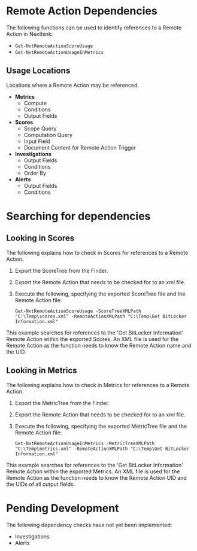 # Remote Action Dependencies

The following functions can be used to identify references to a Remote Action in Nexthink:
* `Get-NxtRemoteActionScoreUsage`
* `Get-NxtRemoteActionUsageInMetrics`

## Usage Locations
Locations where a Remote Action may be referenced.
* **Metrics**
  * Compute
  * Conditions
  * Output Fields
* **Scores**
  * Scope Query
  * Computation Query
  * Input Field
  * Document Content for Remote Action Trigger
* **Investigations**
  * Output Fields
  * Conditions
  * Order By
* **Alerts**
  * Output Fields
  * Conditions

# Searching for dependencies

## Looking in Scores
The following explains how to check in Scores for references to a Remote Action.

1. Export the ScoreTree from the Finder.
2. Export the Remote Action that needs to be checked for to an xml file.
3. Execute the following, specifying the exported ScoreTree file and the Remote Action file:

       Get-NxtRemoteActionScoreUsage -ScoreTreeXMLPath "C:\Temp\scores.xml" -RemoteActionXMLPath "C:\Temp\Get BitLocker Information.xml"

This example searches for references to the 'Get BitLocker Information' Remote Action within the exported Scores. An XML file is used for the Remote Action as the function needs to know the Remote Action name and the UID.

## Looking in Metrics
The following explains how to check in Metrics for references to a Remote Action.

1. Export the MetricTree from the Finder.
2. Export the Remote Action that needs to be checked for to an xml file.
3. Execute the following, specifying the exported MetricTree file and the Remote Action file:

       Get-NxtRemoteActionUsageInMetrics -MetricTreeXMLPath "C:\Temp\metrics.xml" -RemoteActionXMLPath "C:\Temp\Get BitLocker Information.xml"

This example searches for references to the 'Get BitLocker Information' Remote Action within the exported Metrics. An XML file is used for the Remote Action as the function needs to know the Remote Action UID and the UIDs of all output fields.


# Pending Development
The following dependency checks have not yet been implemented:
* Investigations
* Alerts
